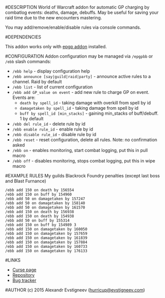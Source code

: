 #DESCRIPTION
World of Warcraft addon for automatic GP charging by combatlog events: deaths, damage, debuffs. May be useful for saving your raid time due to the new encounters mastering.

You may add/remove/enable/disable rules via console commands.

#DEPENDENCIES

This addon works only with [epgp addon](http://www.curse.com/addons/wow/epgp-dkp-reloaded) installed.

#CONFIGURATION
Addon configuration may be managed via `/epgpbb` or `/ebb` slash commands:

* `/ebb help` - display configuration help 
* `/ebb announce [say|guild|raid|party]` - announce active rules to a channel. Raid by default
* `/ebb list` - list of current configuration
* `/ebb add GP_value on event` - add new rule to charge GP on event. Events are:
  * `death by spell_id` - taking damage with overkill from spell by id
  * `damagetaken by spell_id` - taking damage from spell by id
  * `buff by spell_id [min_stacks]` - gaining min_stacks of buff/debuff. 1 by default
* `/ebb del rule_id` - delete rule by id
* `/ebb enable rule_id` - enable rule by id
* `/ebb disable rule_id` - disable rule by id
* `/ebb reset` - reset configuration, delete all rules. Note: no confirmation asked
* `/ebb on` - enables monitoring, start combat logging, put this in pull macro
* `/ebb off` - disables monitoring, stops combat logging, put this in wipe macro

#EXAMPLE RULES
My guilds Blackrock Foundry penalties (except last boss and Blast Furnance)

    /ebb add 150 on death by 156554       
    /ebb add 150 on buff by 154960        
    /ebb add 50 on damagetaken by 157247  
    /ebb add 50 on damagetaken by 158140  
    /ebb add 50 on damagetaken by 161570  
    /ebb add 150 on death by 156938       
    /ebb add 150 on death by 154938       
    /ebb add 50 on buff by 155314         
    /ebb add 150 on buff by 154989 3      
    /ebb add 150 on damagetaken by 160050 
    /ebb add 150 on damagetaken by 157659 
    /ebb add 150 on damagetaken by 161839 
    /ebb add 150 on damagetaken by 157884 
    /ebb add 150 on damagetaken by 160733 
    /ebb add 150 on damagetaken by 176133

#LINKS
* [Curse page](http://www.curse.com/addons/wow/epgp-battle-bot)
* [Repository](https://github.com/hurricup/WoW-EPGP-BattleBot)
* [Bug tracker](https://github.com/hurricup/WoW-EPGP-BattleBot/issues)

#AUTHOR
(c) 2015 Alexandr Evstigneev (hurricup@evstigneev.com)
